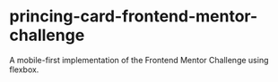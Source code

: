 # princing-card-frontend-mentor-challenge
A mobile-first implementation of the Frontend Mentor Challenge using flexbox.
